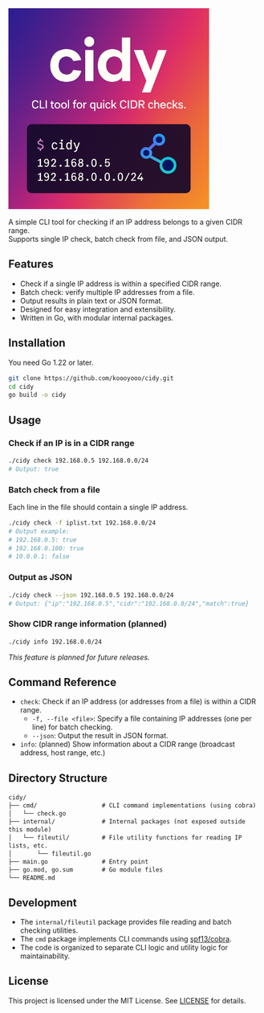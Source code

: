 <img src="./image/logo.png" style="height: 400px; width: 400px">

A simple CLI tool for checking if an IP address belongs to a given CIDR range.  
Supports single IP check, batch check from file, and JSON output.

## Features

- Check if a single IP address is within a specified CIDR range.
- Batch check: verify multiple IP addresses from a file.
- Output results in plain text or JSON format.
- Designed for easy integration and extensibility.
- Written in Go, with modular internal packages.

## Installation

You need Go 1.22 or later.

```bash
git clone https://github.com/koooyooo/cidy.git
cd cidy
go build -o cidy
```

## Usage

### Check if an IP is in a CIDR range

```bash
./cidy check 192.168.0.5 192.168.0.0/24
# Output: true
```

### Batch check from a file

Each line in the file should contain a single IP address.

```bash
./cidy check -f iplist.txt 192.168.0.0/24
# Output example:
# 192.168.0.5: true
# 192.168.0.100: true
# 10.0.0.1: false
```

### Output as JSON

```bash
./cidy check --json 192.168.0.5 192.168.0.0/24
# Output: {"ip":"192.168.0.5","cidr":"192.168.0.0/24","match":true}
```

### Show CIDR range information (planned)

```bash
./cidy info 192.168.0.0/24
```
*This feature is planned for future releases.*

## Command Reference

- `check`: Check if an IP address (or addresses from a file) is within a CIDR range.
  - `-f, --file <file>`: Specify a file containing IP addresses (one per line) for batch checking.
  - `--json`: Output the result in JSON format.
- `info`: (planned) Show information about a CIDR range (broadcast address, host range, etc.)

## Directory Structure

```
cidy/
├── cmd/                  # CLI command implementations (using cobra)
│   └── check.go
├── internal/             # Internal packages (not exposed outside this module)
│   └── fileutil/         # File utility functions for reading IP lists, etc.
│       └── fileutil.go
├── main.go               # Entry point
├── go.mod, go.sum        # Go module files
└── README.md
```

## Development

- The `internal/fileutil` package provides file reading and batch checking utilities.
- The `cmd` package implements CLI commands using [spf13/cobra](https://github.com/spf13/cobra).
- The code is organized to separate CLI logic and utility logic for maintainability.

## License

This project is licensed under the MIT License. See [LICENSE](LICENSE) for details.
